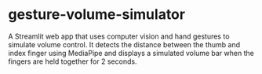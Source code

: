 # gesture-volume-simulator
A Streamlit web app that uses computer vision and hand gestures to simulate volume control. It detects the distance between the thumb and index finger using MediaPipe and displays a simulated volume bar when the fingers are held together for 2 seconds.
